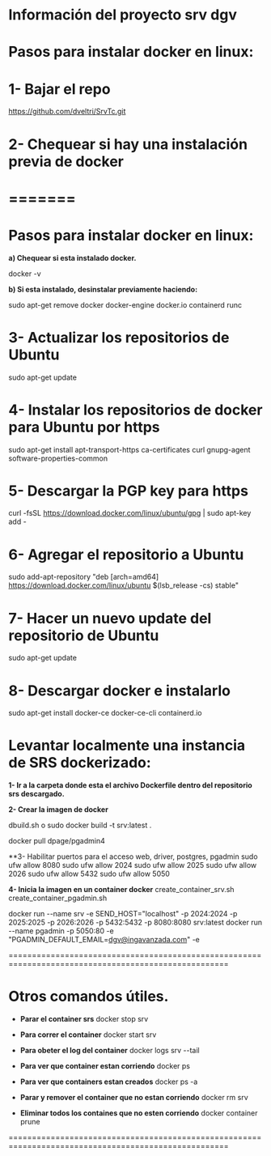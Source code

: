 # Información del proyecto srv dgv


# Pasos para instalar docker en linux:

# 1- Bajar el repo
https://github.com/dveltri/SrvTc.git

# 2- Chequear si hay una instalación previa de docker
=======
=================================================================================================

# Pasos para instalar docker en linux:

**a) Chequear si esta instalado docker.**
  
docker -v

**b) Si esta instalado, desinstalar previamente haciendo:**
  
sudo apt-get remove docker docker-engine docker.io containerd runc

# 3- Actualizar los repositorios de Ubuntu
  
sudo apt-get update

# 4- Instalar los repositorios de docker para Ubuntu por https
  
sudo apt-get install apt-transport-https ca-certificates curl gnupg-agent software-properties-common      

# 5- Descargar la PGP key para https
  
curl -fsSL https://download.docker.com/linux/ubuntu/gpg | sudo apt-key add -

# 6- Agregar el repositorio a Ubuntu
  
sudo add-apt-repository "deb [arch=amd64] https://download.docker.com/linux/ubuntu $(lsb_release -cs) stable"

# 7- Hacer un nuevo update del repositorio de Ubuntu

sudo apt-get update

# 8- Descargar docker e instalarlo

sudo apt-get install docker-ce docker-ce-cli containerd.io

# Levantar localmente una instancia de SRS dockerizado:

**1- Ir a la carpeta donde esta el archivo Dockerfile dentro del repositorio srs descargado.**

**2- Crear la imagen de docker** 

dbuild.sh   o   sudo docker build -t srv:latest .

docker pull dpage/pgadmin4

**3- Habilitar puertos para el acceso web, driver, postgres, pgadmin
   sudo ufw allow 8080
   sudo ufw allow 2024
   sudo ufw allow 2025
   sudo ufw allow 2026
   sudo ufw allow 5432
   sudo ufw allow 5050

**4- Inicia la imagen en un container docker**
   create_container_srv.sh
   create_container_pgadmin.sh

   docker run --name srv -e SEND_HOST="localhost" -p 2024:2024 -p 2025:2025 -p 2026:2026 -p 5432:5432 -p 8080:8080 srv:latest
   docker run --name pgadmin -p 5050:80 -e "PGADMIN_DEFAULT_EMAIL=dgv@ingavanzada.com" -e

=====================================================================================================

# Otros comandos útiles. 

- **Parar el container srs** 
    docker stop srv

- **Para correr el container** 
    docker start srv

- **Para obeter el log del container**
    docker logs srv --tail

- **Para ver que container estan corriendo**
    docker ps

- **Para ver que containers estan creados**
    docker ps -a

- **Parar y remover el container que no estan corriendo**
    docker rm srv

- **Eliminar todos los containes que no esten corriendo**
    docker container prune

=====================================================================================================
